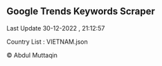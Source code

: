 

## Google Trends Keywords Scraper 
 
Last Update 30-12-2022 , 21:12:57

Country List :
VIETNAM.json



© Abdul Muttaqin 
